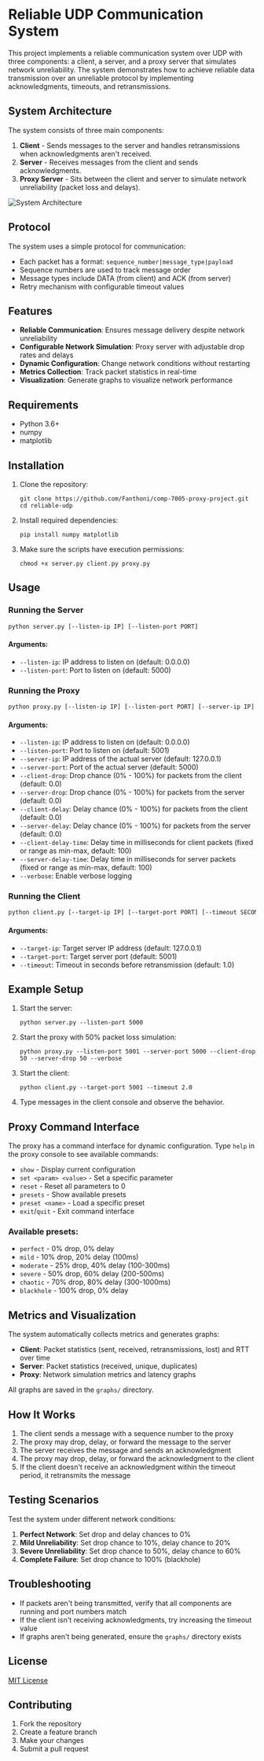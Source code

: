 # Reliable UDP Communication System

This project implements a reliable communication system over UDP with three components: a client, a server, and a proxy server that simulates network unreliability. The system demonstrates how to achieve reliable data transmission over an unreliable protocol by implementing acknowledgments, timeouts, and retransmissions.

## System Architecture

The system consists of three main components:

1. **Client** - Sends messages to the server and handles retransmissions when acknowledgments aren't received.
2. **Server** - Receives messages from the client and sends acknowledgments.
3. **Proxy Server** - Sits between the client and server to simulate network unreliability (packet loss and delays).

![System Architecture](images/system_architecture.png)

## Protocol

The system uses a simple protocol for communication:

- Each packet has a format: `sequence_number|message_type|payload`
- Sequence numbers are used to track message order
- Message types include DATA (from client) and ACK (from server)
- Retry mechanism with configurable timeout values

## Features

- **Reliable Communication**: Ensures message delivery despite network unreliability
- **Configurable Network Simulation**: Proxy server with adjustable drop rates and delays
- **Dynamic Configuration**: Change network conditions without restarting
- **Metrics Collection**: Track packet statistics in real-time
- **Visualization**: Generate graphs to visualize network performance

## Requirements

- Python 3.6+
- numpy
- matplotlib

## Installation

1. Clone the repository:
   ```
   git clone https://github.com/Fanthoni/comp-7005-proxy-project.git
   cd reliable-udp
   ```

2. Install required dependencies:
   ```
   pip install numpy matplotlib
   ```

3. Make sure the scripts have execution permissions:
   ```
   chmod +x server.py client.py proxy.py
   ```

## Usage

### Running the Server

```bash
python server.py [--listen-ip IP] [--listen-port PORT]
```

#### Arguments:
- `--listen-ip`: IP address to listen on (default: 0.0.0.0)
- `--listen-port`: Port to listen on (default: 5000)

### Running the Proxy

```bash
python proxy.py [--listen-ip IP] [--listen-port PORT] [--server-ip IP] [--server-port PORT] [--client-drop PERCENT] [--server-drop PERCENT] [--client-delay PERCENT] [--server-delay PERCENT] [--client-delay-time MS] [--server-delay-time MS] [--verbose]
```

#### Arguments:
- `--listen-ip`: IP address to listen on (default: 0.0.0.0)
- `--listen-port`: Port to listen on (default: 5001)
- `--server-ip`: IP address of the actual server (default: 127.0.0.1)
- `--server-port`: Port of the actual server (default: 5000)
- `--client-drop`: Drop chance (0% - 100%) for packets from the client (default: 0.0)
- `--server-drop`: Drop chance (0% - 100%) for packets from the server (default: 0.0)
- `--client-delay`: Delay chance (0% - 100%) for packets from the client (default: 0.0)
- `--server-delay`: Delay chance (0% - 100%) for packets from the server (default: 0.0)
- `--client-delay-time`: Delay time in milliseconds for client packets (fixed or range as min-max, default: 100)
- `--server-delay-time`: Delay time in milliseconds for server packets (fixed or range as min-max, default: 100)
- `--verbose`: Enable verbose logging

### Running the Client

```bash
python client.py [--target-ip IP] [--target-port PORT] [--timeout SECONDS]
```

#### Arguments:
- `--target-ip`: Target server IP address (default: 127.0.0.1)
- `--target-port`: Target server port (default: 5001)
- `--timeout`: Timeout in seconds before retransmission (default: 1.0)

## Example Setup

1. Start the server:
   ```
   python server.py --listen-port 5000
   ```

2. Start the proxy with 50% packet loss simulation:
   ```
   python proxy.py --listen-port 5001 --server-port 5000 --client-drop 50 --server-drop 50 --verbose
   ```

3. Start the client:
   ```
   python client.py --target-port 5001 --timeout 2.0
   ```

4. Type messages in the client console and observe the behavior.

## Proxy Command Interface

The proxy has a command interface for dynamic configuration. Type `help` in the proxy console to see available commands:

- `show` - Display current configuration
- `set <param> <value>` - Set a specific parameter
- `reset` - Reset all parameters to 0
- `presets` - Show available presets
- `preset <name>` - Load a specific preset
- `exit`/`quit` - Exit command interface

### Available presets:

- `perfect` - 0% drop, 0% delay
- `mild` - 10% drop, 20% delay (100ms)
- `moderate` - 25% drop, 40% delay (100-300ms)
- `severe` - 50% drop, 60% delay (200-500ms)
- `chaotic` - 70% drop, 80% delay (300-1000ms)
- `blackhole` - 100% drop, 0% delay

## Metrics and Visualization

The system automatically collects metrics and generates graphs:

- **Client**: Packet statistics (sent, received, retransmissions, lost) and RTT over time
- **Server**: Packet statistics (received, unique, duplicates)
- **Proxy**: Network simulation metrics and latency graphs

All graphs are saved in the `graphs/` directory.

## How It Works

1. The client sends a message with a sequence number to the proxy
2. The proxy may drop, delay, or forward the message to the server
3. The server receives the message and sends an acknowledgment
4. The proxy may drop, delay, or forward the acknowledgment to the client
5. If the client doesn't receive an acknowledgment within the timeout period, it retransmits the message

## Testing Scenarios

Test the system under different network conditions:

1. **Perfect Network**: Set drop and delay chances to 0%
2. **Mild Unreliability**: Set drop chance to 10%, delay chance to 20%
3. **Severe Unreliability**: Set drop chance to 50%, delay chance to 60%
4. **Complete Failure**: Set drop chance to 100% (blackhole)

## Troubleshooting

- If packets aren't being transmitted, verify that all components are running and port numbers match
- If the client isn't receiving acknowledgments, try increasing the timeout value
- If graphs aren't being generated, ensure the `graphs/` directory exists

## License

[MIT License](LICENSE)

## Contributing

1. Fork the repository
2. Create a feature branch
3. Make your changes
4. Submit a pull request